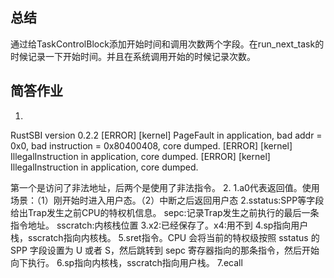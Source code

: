 ## 总结
通过给TaskControlBlock添加开始时间和调用次数两个字段。在run_next_task的时候记录一下开始时间。并且在系统调用开始的时候记录次数。

## 简答作业
1.
RustSBI version 0.2.2
[ERROR] [kernel] PageFault in application, bad addr = 0x0, bad instruction = 0x80400408, core dumped.
[ERROR] [kernel] IllegalInstruction in application, core dumped.
[ERROR] [kernel] IllegalInstruction in application, core dumped.

第一个是访问了非法地址，后两个是使用了非法指令。
2.
    1.a0代表返回值。使用场景：（1）刚开始时进入用户态。（2）中断之后返回用户态
    2.sstatus:SPP等字段给出Trap发生之前CPU的特权机信息。
      sepc:记录Trap发生之前执行的最后一条指令地址。
      sscratch:内核栈位置
    3.x2:已经保存了。x4:用不到
    4.sp指向用户栈，sscratch指向内核栈。
    5.sret指令。CPU 会将当前的特权级按照 sstatus 的 SPP 字段设置为 U 或者 S，然后跳转到 sepc 寄存器指向的那条指令，然后开始向下执行。
    6.sp指向内核栈，sscratch指向用户栈。
    7.ecall

